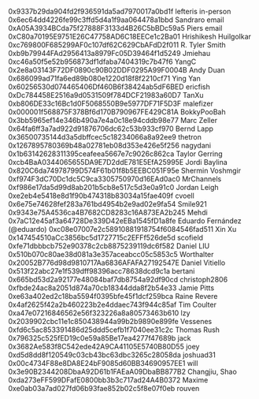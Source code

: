 0x9337b29da904fd2f936591da5ad7970017a0bd1f lefteris in-person
0x6ec64dd4226fe99c3ffd5d4a1f9aa064478a1bbd Sandraro email
0xA05A3934BCda75f27888F3133d4B26C5bBDc59a5 Piers email
0xC80a70195E9751E26C47758AD6C18EECe1c2Ba01 Hrishikesh Huilgolkar
0xc769800F685299AF0c107df62C629CbAFdD2f011 R. Tyler Smith
0xb9b79944FAd2956413a8979Fc05D39464f1d5249 Jmiehau
0xc46a50f5e52b956873df1dfaba7404319c7b47f6 YangC
0x2e8a03143F72DF0890c90B02DDF0295A99F0004B Andy Duan
0x686099ad71fa6ed89b080e1220d18f8f2210cf71 Ying Yan
0x60256530d074465406Df460B6f38424ab5dF6BED ericfish
0xDc784458E2516a9d0531509f784DCF21983a60D7 TanXu
0xb806DE33c16Bc1d0F5068550B9e5977DF71F5D3F malefizer
0x000001f568875F378Bf6d170B790967FE429C81A BokkyPooBah
0x3bb5965ef14e346b490a7e4a0c18e94cddb98e77 Marc Zeller
0x64fa6ff3a7ad922d91876706dc62c53b933cf970 Bernd Lapp
0x36500735144d3a5dbffcec5c18234066a8a92ee9 thetron
0x1267895780369b48a02781eb08d353e426e5f256 nagydani
0x1b63142628311395ceafeea5667e7c9026c862ca Taylor Gerring
0xcb4BaA0344065655DA9E7D2ddE781E5EfA25995E Jordi Baylina
0x820C6da74978799D574F61b01f8b5EEBC051F95e Shermin Voshmgir
0xf974F3dC70Dc1dc5C9ca3305750970d16EAd0ac0 MrChannels
0xf986e17da5d99d8ab201b5cb8e517c5d3e0a91c0 Jordan Leigh
0xe2eb4e5418e8d1f90b474318b83034a15fae409f cvoell
0x6e75e74628fef283a761bd4954b2e9ad02e9fa54 Smile921
0x9343e75A4536ca4B7682CD8283c16A873EA2b245 Mehdi
0x7aC12e45af3a64728De339D42eEBa1545fD1a8fe Eduardo Fernández (@eduardo)
0xc08e07007e2c58910881918754f6084546fad511 Xin Xu
0x147454510aCc3856bc5d1727715c2EFFf526de5d scofield
0xfe71dbbbcb752e90378c2cb8875239119dc6f582 Daniel LIU
0x510b070c80ae38d081a3e357aceabcc05c5853c5 Worthalter
0x20052B776d98d9810717Aa6836AFAFA27192547E Daniel Vitiello
0x513f22abc27e1f539dff98396acc78638dcd9c1a bertani
0x665bd53d2a92177e48084baf7db8754a92df90cd christoph2806
0xfbde24ac8a2051d874a70cb18344dda8f2b54e33 Jamie Pitts
0xe63a402ed2c18ba5594f0395bfe45f1dcf259bca Raine Revere
0x4af2625f42a2b460223b2e4ddaec743f944c85af Tim Coulter
0xa47e07216846562e56f323226a8a80573463b610 lzy
0x2039902cbc11e1c850438944a99b2b9890e899fe Vessenes
0xfd6c5ac853391486d25ddd5cefb1f7040ee31c2c Thomas Rush
0x796325c525fED19c0e59a85Be17ea4277f47689b jack
0x3682Ae583f8C542ede42A9CA41105E5740B80D55 joey
0xd5d8dd8f120549c03cb43bc63dbc3265c28058da joshuad31
0x00c4734F88e8DA8E24bF9085d60BB34690957EE1 will
0x3e90B2344208DbaA92D61b1FAEaA09DbaBB877B2 Changjiu, Shao
0xda273eFF599DFafE0800bb3b3c717ad24A4B0372 Maxime
0xe0ab03a7ad027fd06b93fae852b02c5f8e07f0eb rouven

